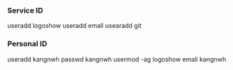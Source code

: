 ### Service ID
useradd logoshow
useradd emall
usearadd git


### Personal ID
useradd kangnwh 
passwd kangnwh
usermod -ag logoshow emall kangnwh


